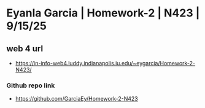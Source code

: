 # Eyanla Garcia | Homework-2 | N423 | 9/15/25

## web 4 url

- https://in-info-web4.luddy.indianapolis.iu.edu/~eygarcia/Homework-2-N423/

### Github repo link

- https://github.com/GarciaEy/Homework-2-N423
